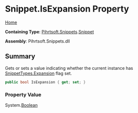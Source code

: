 <a name="_top"></a>

# Snippet\.IsExpansion Property

[Home](../../../../README.md#_top)

**Containing Type**: [Pihrtsoft.Snippets](../../README.md#_top)\.[Snippet](../README.md#_top)

**Assembly**: Pihrtsoft\.Snippets\.dll

## Summary

Gets or sets a value indicating whether the current instance has [SnippetTypes.Expansion](../../SnippetTypes/Expansion/README.md#_top) flag set\.

```csharp
public bool IsExpansion { get; set; }
```

### Property Value

System\.[Boolean](https://docs.microsoft.com/en-us/dotnet/api/system.boolean)

